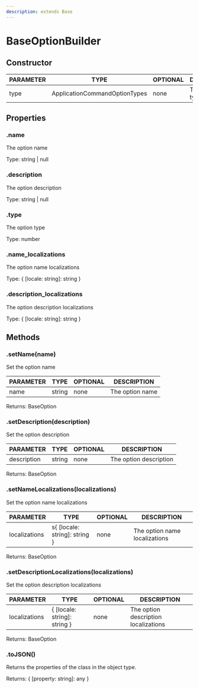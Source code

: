 ```yaml
---
description: extends Base
---
```


# BaseOptionBuilder

## Constructor

| PARAMETER | TYPE                          | OPTIONAL | DESCRIPTION      |
| --------- | ----------------------------- | -------- | ---------------- |
| type      | ApplicationCommandOptionTypes | none     | Type option type |

## Properties

### .name

The option name

Type: string | null

### .description

The option description

Type: string | null

### .type

The option type

Type: number

### .name\_localizations

The option name localizations

Type: { \[locale: string]: string }

### .description\_localizations

The option description localizations

Type: { \[locale: string]: string }

## Methods

### .setName(name)

Set the option name

| PARAMETER | TYPE   | OPTIONAL | DESCRIPTION     |
| --------- | ------ | -------- | --------------- |
| name      | string | none     | The option name |

Returns: BaseOption

### .setDescription(description)

Set the option description

| PARAMETER   | TYPE   | OPTIONAL | DESCRIPTION            |
| ----------- | ------ | -------- | ---------------------- |
| description | string | none     | The option description |

Returns: BaseOption

### .setNameLocalizations(localizations)

Set the option name localizations

| PARAMETER     | TYPE                           | OPTIONAL | DESCRIPTION                   |
| ------------- | ------------------------------ | -------- | ----------------------------- |
| localizations | s{ \[locale: string]: string } | none     | The option name localizations |

Returns: BaseOption

### .setDescriptionLocalizations(localizations)

Set the option description localizations

| PARAMETER     | TYPE                          | OPTIONAL | DESCRIPTION                          |
| ------------- | ----------------------------- | -------- | ------------------------------------ |
| localizations | { \[locale: string]: string } | none     | The option description localizations |

Returns: BaseOption

### .toJSON()

Returns the properties of the class in the object type.

Returns: { \[property: string]: any }
